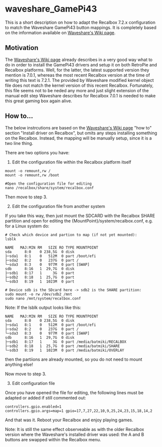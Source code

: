# waveshare_GamePi43

This is a short description on how to adapt the Recalbox 7.2.x configuration to match the Waveshare GamePi43 button mappings. It is completely based on the information available on [Waveshare's Wiki page][1]. 

## Motivation
The [Waveshare's Wiki page][1] already describes in a very good way what to do in order to install the GamePi43 drivers and setup it on both RetroPie and Recalbox platforms. Well, for the latter, the latest supported version they mention is 7.0.1, whereas the most recent Recalbox version at the time of writing this text is 7.2.1. The provided by Waveshare modified kernel object file does not match the kernel version of this recent Recalbox. Fortunately, this file seems not to be neded any more and just slight extension of the manual edit step Waveshare describes for Recalbox 7.0.1 is needed to make this great gaming box again alive.

## How to...
The below instrcutions are based on the [Waveshare's Wiki page][1] "how to" section "Install driver on Recalbox", but omits any steps installing something on the Recalbox. Instead, the mapping will be manually setup, since it is a two line thing.

There are two options you have:
1. Edit the configuration file within the Recalbox platform itself

```shell
mount -o remount,rw /
mount -o remount,rw /boot

#Open the configuration file for editing
nano /recalbox/share/system/recalbox.conf
```
Then move to step 3.

2. Edit the configuration file from another system 

If you take this way, then just mount the SDCARD with the Recalbox SHARE partition and open for editing the {MountPoint}/system/recalbox.conf, e.g. for a Linux system do: 

```shell
# Check which device and partion to map (if not yet mounted): 
lsblk

NAME   MAJ:MIN RM   SIZE RO TYPE MOUNTPOINT
sda      8:0    0 238,5G  0 disk 
├─sda1   8:1    0   512M  0 part /boot/efi
├─sda2   8:2    0   237G  0 part /
└─sda3   8:3    0   977M  0 part [SWAP]
sdb      8:16   1  29,7G  0 disk 
├─sdb1   8:17   1     3G  0 part 
├─sdb2   8:18   1  25,7G  0 part 
└─sdb3   8:19   1  1023M  0 part 

# Device sdb is the SDcard here -> sdb2 is the SHARE partition:
sudo mount -o rw /dev/sdb2 /mnt
sudo nano /mnt/system/recalbox.conf
```
Note:
 If the lsblk output looks like this:
```
NAME   MAJ:MIN RM   SIZE RO TYPE MOUNTPOINT
sda      8:0    0 238,5G  0 disk 
├─sda1   8:1    0   512M  0 part /boot/efi
├─sda2   8:2    0   237G  0 part /
└─sda3   8:3    0   977M  0 part [SWAP]
sdb      8:16   1  29,7G  0 disk 
├─sdb1   8:17   1     3G  0 part /media/batmiki/RECALBOX
├─sdb2   8:18   1  25,7G  0 part /media/batmiki/SHARE
└─sdb3   8:19   1  1023M  0 part /media/batmiki/OVERLAY
``` 
then the partiions are already mounted, so you do not need to mount anything else!

Now move to step 3.

3. Edit configuration file

Once you have opened the file for editing, the following lines must be adapted or added if still commented out:

```
controllers.gpio.enabled=1
controllers.gpio.args=map=1 gpio=17,7,27,22,10,9,25,24,23,15,18,14,2
```

And that was it. Reboot your Recalbox and enjoy playing games.

Note: It is still the same effect observeable as with the older Recalbox version where the Waveshare's installed driver was used: the A and B buttons are swapped within the Recalbox menu. 


[1]: https://www.waveshare.com/wiki/GamePi43
